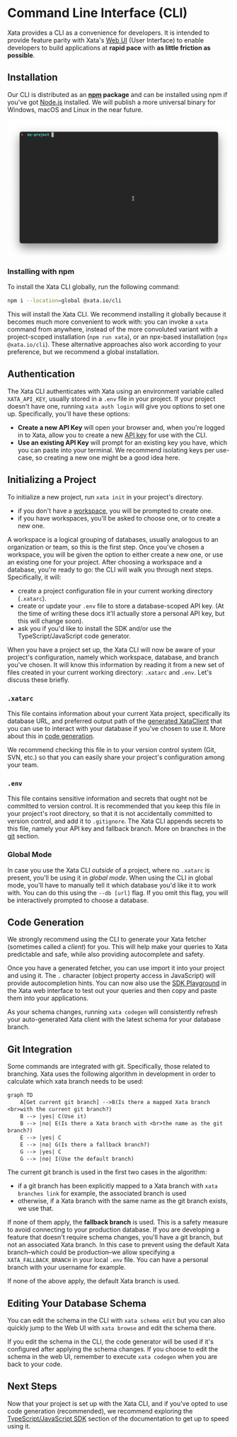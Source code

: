 # Command Line Interface (CLI)

Xata provides a CLI as a convenience for developers. It is intended to provide feature parity with Xata's [Web UI](https://docs.xata.io/getting-started) (User Interface) to enable developers to build applications at **rapid pace** with **as little friction as possible**.

## Installation

Our CLI is distributed as an **[npm](https://www.npmjs.com/package/@xata.io/cli) package** and can be installed using npm if you've got [Node.js](https://nodejs.org/) installed. We will publish a more universal binary for Windows, macOS and Linux in the near future.

![Installing the Xata CLI](/screenshots/CliInstall.gif)

### Installing with npm

To install the Xata CLI globally, run the following command:

```sh
npm i --location=global @xata.io/cli
```

This will install the Xata CLI. We recommend installing it globally because it becomes much more convenient to work with: you can invoke a `xata` command from anywhere, instead of the more convoluted variant with a project-scoped installation (`npm run xata`), or an npx-based installation (`npx @xata.io/cli`). These alternative approaches also work according to your preference, but we recommend a global installation.

<!-- ### Installing the Binary without npm

Our CLI can also be installed as a cross-platform binary for our users who do not have `npm` installed on their systems. Depending on your platform of choice, here are installation instructions to get you started.

#### macOS and Linux

Paste the following command into your terminal and hit Enter.

```sh
curl -L  https://xata.io/install.sh | sh
```

This command fetches the latest CLI install script and runs it in your shell. Piping a script to bash can raise eyebrows, so the code for this is open and can be visited in your browser in case you find your eyebrows raised.

#### Windows

Paste the following command into your terminal and hit Enter.

```powershell
iwr https://xata.io/install.ps1 -useb | iex
``` -->

## Authentication

The Xata CLI authenticates with Xata using an environment variable called `XATA_API_KEY`, usually stored in a `.env` file in your project. If your project doesn't have one, running `xata auth login` will give you options to set one up. Specifically, you'll have these options:

- **Create a new API Key** will open your browser and, when you're logged in to Xata, allow you to create a new [API key](https://docs.xata.io/concepts/api-keys) for use with the CLI.
- **Use an existing API Key** will prompt for an existing key you have, which you can paste into your terminal. We recommend isolating keys per use-case, so creating a new one might be a good idea here.

## Initializing a Project

To initialize a new project, run `xata init` in your project's directory.

- if you don't have a [workspace](https://docs.xata.io/concepts/workspaces), you will be prompted to create one.
- if you have workspaces, you'll be asked to choose one, or to create a new one.

A workspace is a logical grouping of databases, usually analogous to an organization or team, so this is the first step. Once you've chosen a workspace, you will be given the option to either create a new one, or use an existing one for your project. After choosing a workspace and a database, you're ready to go: the CLI will walk you through next steps. Specifically, it will:

- create a project configuration file in your current working directory (`.xatarc`).
- create or update your `.env` file to store a database-scoped API key. (At the time of writing these docs it'll actually store a personal API key, but this will change soon).
- ask you if you'd like to install the SDK and/or use the TypeScript/JavaScript code generator.

When you have a project set up, the Xata CLI will now be aware of your project's configuration, namely which workspace, database, and branch you've chosen. It will know this information by reading it from a new set of files created in your current working directory: `.xatarc` and `.env`. Let's discuss these briefly.

### `.xatarc`

This file contains information about your current Xata project, specifically its database URL, and preferred output path of the [generated XataClient]() that you can use to interact with your database if you've chosen to use it. More about this in [code generation](#code-generation).

We recommend checking this file in to your version control system (Git, SVN, etc.) so that you can easily share your project's configuration among your team.

### `.env`

This file contains sensitive information and secrets that ought not be committed to version control. It is recommended that you keep this file in your project's root directory, so that it is not accidentally committed to version control, and add it to `.gitignore`. The Xata CLI appends secrets to this file, namely your API key and fallback branch. More on branches in the [git](#git-integration) section.

### Global Mode

In case you use the Xata CLI _outside_ of a project, where no `.xatarc` is present, you'll be using it in _global mode_. When using the CLI in global mode, you'll have to manually tell it which database you'd like it to work with. You can do this using the `--db [url]` flag. If you omit this flag, you will be interactively prompted to choose a database.

## Code Generation

We strongly recommend using the CLI to generate your Xata fetcher (sometimes called a _client_) for you. This will help make your queries to Xata predictable and safe, while also providing autocomplete and safety.

Once you have a generated fetcher, you can use import it into your project and using it. The `.` character (object property access in JavaScript) will provide autocompletion hints. You can now also use the [SDK Playground](https://docs.xata.io/sdk/playground) in the Xata web interface to test out your queries and then copy and paste them into your applications.

As your schema changes, running `xata codegen` will consistently refresh your auto-generated Xata client with the latest schema for your database branch.

## Git Integration

Some commands are integrated with git. Specifically, those related to branching. Xata uses the following algorithm in development in order to calculate which xata branch needs to be used:

```mermaid
graph TD
    A[Get current git branch] -->B(Is there a mapped Xata branch <br>with the current git branch?)
    B --> |yes| C(Use it)
    B --> |no| E(Is there a Xata branch with <br>the name as the git branch?)
    E --> |yes| C
    E --> |no| G(Is there a fallback branch?)
    G --> |yes| C
    G --> |no| I(Use the default branch)
```

The current git branch is used in the first two cases in the algorithm:

- if a git branch has been explicitly mapped to a Xata branch with `xata branches link` for example, the associated branch is used
- otherwise, if a Xata branch with the same name as the git branch exists, we use that.

If none of them apply, the **fallback branch** is used. This is a safety measure to avoid connecting to your production database. If you are developing a feature that doesn't require schema changes, you'll have a git branch, but not an associated Xata branch. In this case to prevent using the default Xata branch–which could be production–we allow specifying a `XATA_FALLBACK_BRANCH` in your local `.env` file. You can have a personal branch with your username for example.

If none of the above apply, the default Xata branch is used.

## Editing Your Database Schema

You can edit the schema in the CLI with `xata schema edit` but you can also quickly jump to the Web UI with `xata browse` and edit the schema there.

If you edit the schema in the CLI, the code generator will be used if it's configured after applying the schema changes. If you choose to edit the schema in the web UI, remember to execute `xata codegen` when you are back to your code.

## Next Steps

Now that your project is set up with the Xata CLI, and if you've opted to use code generation (recommended), we recommend exploring the [TypeScript/JavaScript SDK](https://docs.xata.io/sdk/getting-started) section of the documentation to get up to speed using it.
